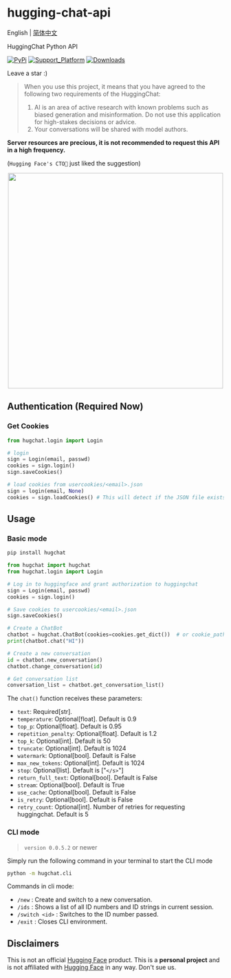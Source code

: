 # hugging-chat-api

English | [简体中文](README_cn.md)

HuggingChat Python API

[![PyPi](https://img.shields.io/pypi/v/hugchat.svg)](https://pypi.python.org/pypi/hugchat)
[![Support_Platform](https://img.shields.io/pypi/pyversions/hugchat)](https://pypi.python.org/pypi/hugchat)
[![Downloads](https://static.pepy.tech/badge/hugchat)](https://pypi.python.org/pypi/hugchat)

Leave a star :)

> When you use this project, it means that you have agreed to the following two requirements of the HuggingChat:
>
> 1. AI is an area of active research with known problems such as biased generation and misinformation. Do not use this application for high-stakes decisions or advice.
> 2. Your conversations will be shared with model authors.

**Server resources are precious, it is not recommended to request this API in a high frequency.**

(`Hugging Face's CTO🤗` just liked the suggestion)

<div align="center"><img width=500 src="https://github.com/Soulter/hugging-chat-api/assets/37870767/06e64501-02fb-4d4a-ab6f-cf18d8638ace"></img></div>

## Authentication (Required Now)

### Get Cookies

```python
from hugchat.login import Login

# login
sign = Login(email, passwd)
cookies = sign.login()
sign.saveCookies()

# load cookies from usercookies/<email>.json
sign = login(email, None)
cookies = sign.loadCookies() # This will detect if the JSON file exists, return cookies if it does and raise an Exception if it's not.
```

## Usage

### Basic mode

```bash
pip install hugchat
```

```py
from hugchat import hugchat
from hugchat.login import Login

# Log in to huggingface and grant authorization to huggingchat
sign = Login(email, passwd)
cookies = sign.login()

# Save cookies to usercookies/<email>.json
sign.saveCookies()

# Create a ChatBot
chatbot = hugchat.ChatBot(cookies=cookies.get_dict())  # or cookie_path="usercookies/<email>.json"
print(chatbot.chat("HI"))

# Create a new conversation
id = chatbot.new_conversation()
chatbot.change_conversation(id)

# Get conversation list
conversation_list = chatbot.get_conversation_list()
```

The `chat()` function receives these parameters:

- `text`: Required[str].
- `temperature`: Optional[float]. Default is 0.9
- `top_p`: Optional[float]. Default is 0.95
- `repetition_penalty`: Optional[float]. Default is 1.2
- `top_k`: Optional[int]. Default is 50
- `truncate`: Optional[int]. Default is 1024
- `watermark`: Optional[bool]. Default is False
- `max_new_tokens`: Optional[int]. Default is 1024
- `stop`: Optional[list]. Default is ["`</s>`"]
- `return_full_text`: Optional[bool]. Default is False
- `stream`: Optional[bool]. Default is True
- `use_cache`: Optional[bool]. Default is False
- `is_retry`: Optional[bool]. Default is False
- `retry_count`: Optional[int]. Number of retries for requesting huggingchat. Default is 5

### CLI mode

> `version 0.0.5.2` or newer

Simply run the following command in your terminal to start the CLI mode

```bash
python -m hugchat.cli
```

Commands in cli mode:

- `/new` : Create and switch to a new conversation.
- `/ids` : Shows a list of all ID numbers and ID strings in current session.
- `/switch <id>` : Switches to the ID number passed.
- `/exit` : Closes CLI environment.

## Disclaimers

This is not an official [Hugging Face](https://huggingface.co/) product. This is a **personal project** and is not affiliated with [Hugging Face](https://huggingface.co/) in any way. Don't sue us.

